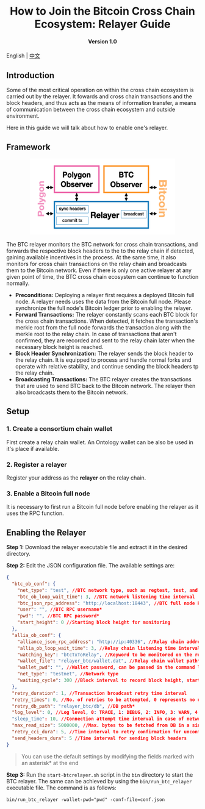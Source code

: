<h1 align="center">How to Join the Bitcoin Cross Chain Ecosystem: Relayer Guide</h1>
<h4 align="center">Version 1.0 </h4>

English | [中文](How_to_Join_the_Bitcoin_Cross-Chain_Ecosystem-Relayer_Guide_CN.md)

## Introduction

Some of the most critical operation on within the cross chain ecosystem is carried out by the relayer. It fowards and cross chain transactions and the block headers, and thus acts as the means of information transfer, a means of communication between the cross chain ecosystem and outside environment. 

Here in this guide we will talk about how to enable one's relayer.

## Framework

<div align=center><img width="380" height="200" src="./pic/relayer.png"/></div>

The BTC relayer monitors the BTC network for cross chain transactions, and forwards the respective block headers to the to the relay chain if detected, gaining available incentives in the process.
At the same time, it also monitors for cross chain transactions on the relay chain and broadcasts them to the Bitcoin network. Even if there is only one active relayer at any given point of time, the BTC cross chain ecosystem can continue to function normally.

- **Preconditions:** Deploying a relayer first requires a deployed Bitcoin full node. A relayer needs uses the data from the Bitcoin full node. Please synchronize the full node's Bitcoin ledger prior to enabling the relayer.
- **Forward Transactions:** The relayer constantly scans each BTC block for the cross chain transactions. When detected, it fetches the transaction's merkle root from the full node forwards the transaction along with the merkle root to the relay chain. In case of transactions that aren't confirmed, they are recorded and sent to the relay chain later when the necessary block height is reached.
- **Block Header Synchronization:** The relayer sends the block header to the relay chain. It is equipped to process and handle normal forks and operate with relative stability, and continue sending the block headers tp the relay chain.
- **Broadcasting Transactions:** The BTC relayer creates the transactions that are used to send BTC back to the Bitcoin network. The relayer then also broadcasts them to the Bitcoin network.

## Setup

### 1. Create a consortium chain wallet

First create a relay chain wallet. An Ontology wallet can be also be used in it's place if available.

### 2. Register a relayer

Register your address as the **relayer** on the relay chain.

### 3. Enable a Bitcoin full node

It is necessary to first run a Bitcoin full node before enabling the relayer as it uses the RPC function.

## Enabling the Relayer

**Step 1:** Download the relayer executable file and extract it in the desired directory.

**Step 2:** Edit the JSON configuration file. The available settings are:

```json
{
  "btc_ob_conf": {
    "net_type": "test", //BTC network type, such as regtest, test, and main
    "btc_ob_loop_wait_time": 3, //BTC network listening time interval 
    "btc_json_rpc_address": "http://localhost:18443", //BTC full node RPC address*
    "user": "", //BTC RPC username*
    "pwd": "", //BTC RPC password*
    "start_height": 0 //Starting block height for monitoring
  },
  "allia_ob_conf": {
    "alliance_json_rpc_address": "http://ip:40336", //Relay chain address*
    "allia_ob_loop_wait_time": 3, //Relay chain listening time interval
    "watching_key": "btcTxToRelay", //Keyword to be monitored on the relay chain
    "wallet_file": "relayer_btc/wallet.dat", //Relay chain wallet path*
    "wallet_pwd": "", //Wallet password, can be passed in the command line using the flag*
    "net_type": "testnet", //Network type
    "waiting_cycle": 300 //Block interval to record block height, start monitoring from this height the next time relayer is enabled
  },
  "retry_duration": 1, //Transaction broadcast retry time interval
  "retry_times": 0, //No. of retries to be attempted, 0 represents no upper bound
  "retry_db_path": "relayer_btc/db", //DB path*
  "log_level": 0, //Log level, 0: TRACE, 1: DEBUG, 2: INFO, 3: WARN, 4: Eroor
  "sleep_time": 10, //Connection attempt time interval in case of network anomaly
  "max_read_size": 5000000, //Max. bytes to be fetched from DB in a single read operation
  "retry_cci_dura": 5, //Time interval to retry confirmation for unconfirmed transactions
  "send_headers_dura": 5 //Time interval for sending block headers
}
```

> You can use the default settings by modifying the fields marked with an asterisk* at the end

**Step 3:** Run the `start-btcrelayer.sh` script in the `bin` directory to start the BTC relayer. The same can be achieved by using the `bin/run_btc_relayer` executable file. The command is as follows:

```shell
bin/run_btc_relayer -wallet-pwd="pwd" -conf-file=conf.json
```

